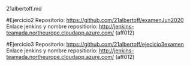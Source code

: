 21albertoff.md

#Ejercicio2
Repositorio: https://github.com/21albertoff/examenJun2020
Enlace jenkins y nombre repositiorio: http://jenkins-teamada.northeurope.cloudapp.azure.com/  (aff012)


#Ejercicio3
Repositorio: https://github.com/21albertoff/ejecicio3examen
Enlace jenkins y nombre repositiorio: http://jenkins-teamada.northeurope.cloudapp.azure.com/  (aff012)
